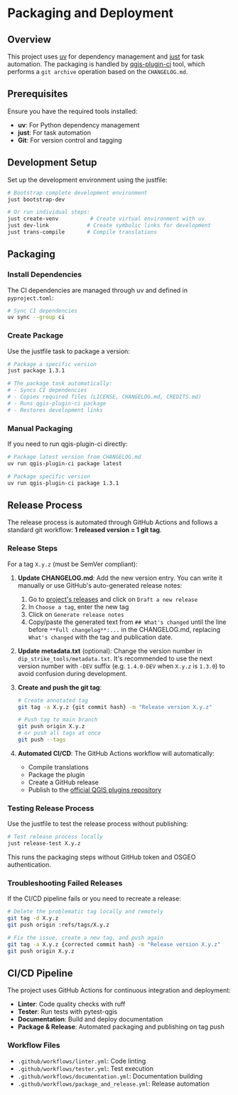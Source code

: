 # Packaging and Deployment

## Overview

This project uses [uv](https://github.com/astral-sh/uv) for dependency management and [just](https://github.com/casey/just) for task automation. The packaging is handled by [qgis-plugin-ci](https://github.com/opengisch/qgis-plugin-ci/) tool, which performs a `git archive` operation based on the `CHANGELOG.md`.

## Prerequisites

Ensure you have the required tools installed:

- **uv**: For Python dependency management
- **just**: For task automation
- **Git**: For version control and tagging

## Development Setup

Set up the development environment using the justfile:

```bash
# Bootstrap complete development environment
just bootstrap-dev

# Or run individual steps:
just create-venv          # Create virtual environment with uv
just dev-link            # Create symbolic links for development
just trans-compile       # Compile translations
```

## Packaging

### Install Dependencies

The CI dependencies are managed through uv and defined in `pyproject.toml`:

```bash
# Sync CI dependencies
uv sync --group ci
```

### Create Package

Use the justfile task to package a version:

```bash
# Package a specific version
just package 1.3.1

# The package task automatically:
# - Syncs CI dependencies
# - Copies required files (LICENSE, CHANGELOG.md, CREDITS.md)
# - Runs qgis-plugin-ci package
# - Restores development links
```

### Manual Packaging

If you need to run qgis-plugin-ci directly:

```bash
# Package latest version from CHANGELOG.md
uv run qgis-plugin-ci package latest

# Package specific version
uv run qgis-plugin-ci package 1.3.1
```

## Release Process

The release process is automated through GitHub Actions and follows a standard git workflow: **1 released version = 1 git tag**.

### Release Steps

For a tag `X.y.z` (must be SemVer compliant):

1. **Update CHANGELOG.md**: Add the new version entry. You can write it manually or use GitHub's auto-generated release notes:
   1. Go to [project's releases](https://github.com/fpennica/dip-strike-tools/releases) and click on `Draft a new release`
   1. In `Choose a tag`, enter the new tag
   1. Click on `Generate release notes`
   1. Copy/paste the generated text from `## What's changed` until the line before `**Full changelog**:...` in the CHANGELOG.md, replacing `What's changed` with the tag and publication date.

2. **Update metadata.txt** (optional): Change the version number in `dip_strike_tools/metadata.txt`. It's recommended to use the next version number with `-DEV` suffix (e.g. `1.4.0-DEV` when `X.y.z` is `1.3.0`) to avoid confusion during development.

3. **Create and push the git tag**:
   ```bash
   # Create annotated tag
   git tag -a X.y.z {git commit hash} -m "Release version X.y.z"

   # Push tag to main branch
   git push origin X.y.z
   # or push all tags at once
   git push --tags
   ```

4. **Automated CI/CD**: The GitHub Actions workflow will automatically:
   - Compile translations
   - Package the plugin
   - Create a GitHub release
   - Publish to the [official QGIS plugins repository](https://plugins.qgis.org/)

### Testing Release Process

Use the justfile to test the release process without publishing:

```bash
# Test release process locally
just release-test X.y.z
```

This runs the packaging steps without GitHub token and OSGEO authentication.

### Troubleshooting Failed Releases

If the CI/CD pipeline fails or you need to recreate a release:

```bash
# Delete the problematic tag locally and remotely
git tag -d X.y.z
git push origin :refs/tags/X.y.z

# Fix the issue, create a new tag, and push again
git tag -a X.y.z {corrected commit hash} -m "Release version X.y.z"
git push origin X.y.z
```

## CI/CD Pipeline

The project uses GitHub Actions for continuous integration and deployment:

- **Linter**: Code quality checks with ruff
- **Tester**: Run tests with pytest-qgis  
- **Documentation**: Build and deploy documentation
- **Package & Release**: Automated packaging and publishing on tag push

### Workflow Files

- `.github/workflows/linter.yml`: Code linting
- `.github/workflows/tester.yml`: Test execution
- `.github/workflows/documentation.yml`: Documentation building
- `.github/workflows/package_and_release.yml`: Release automation

